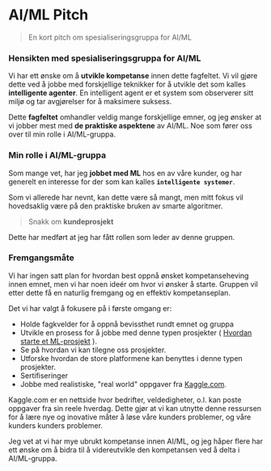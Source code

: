 # AI/ML Pitch

> En kort pitch om spesialiseringsgruppa for AI/ML

### Hensikten med spesialiseringsgruppa for AI/ML

Vi har ett ønske om å **utvikle kompetanse** innen dette fagfeltet. Vi vil gjøre dette
ved å jobbe med forskjellige teknikker for å utvikle det som kalles **intelligente agenter**.
En intelligent agent er et system som observerer sitt miljø og tar avgjørelser for å
maksimere suksess.

Dette **fagfeltet** omhandler veldig mange forskjellige emner, og jeg ønsker at vi
jobber mest med **de praktiske aspektene** av AI/ML. Noe som fører oss over til min
rolle i AI/ML-gruppa.

### Min rolle i AI/ML-gruppa

Som mange vet, har jeg **jobbet med ML** hos en av våre kunder, og har generelt en
interesse for der som kan kalles **`intelligente systemer`**.

Som vi allerede har nevnt, kan dette være så mangt, men mitt fokus vil hovedsaklig
være på den praktiske bruken av smarte algoritmer.

> Snakk om **kundeprosjekt**

Dette har medført at jeg har fått rollen som leder av denne gruppen.

### Fremgangsmåte

Vi har ingen satt plan for hvordan best oppnå ønsket kompetanseheving innen emnet,
men vi har noen ideér om hvor vi ønsker å starte. Gruppen vil etter dette få
en naturlig fremgang og en effektiv kompetanseplan.

Det vi har valgt å fokusere på i første omgang er:
* Holde fagkvelder for å oppnå bevissthet rundt emnet og gruppa
* Utvikle en prosess for å jobbe med denne typen prosjekter (
[Hvordan starte et ML-prosjekt](https://github.com/joakimmj/mj-notes/blob/master/src/notes/how-to-create-a-ml-project.md)
).
* Se på hvordan vi kan tilegne oss prosjekter.
* Utforske hvordan de store platformene kan benyttes i denne typen prosjekter.
* Sertifiseringer
* Jobbe med realistiske, "real world" oppgaver fra [Kaggle.com](https://www.kaggle.com/).

Kaggle.com er en nettside hvor bedrifter, veldedigheter, o.l. kan poste oppgaver fra
sin reele hverdag. Dette gjør at vi kan utnytte denne ressursen for å lære nye og
inovative måter å løse våre kunders problemer, og våre kunders kunders problemer.

Jeg vet at vi har mye ubrukt kompetanse innen AI/ML, og jeg håper flere har ett
ønske om å bidra til å videreutvikle den kompetansen ved å delta i AI/ML-gruppa.

